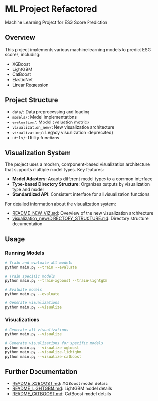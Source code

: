 # ML Project Refactored

Machine Learning Project for ESG Score Prediction

## Overview

This project implements various machine learning models to predict ESG scores, including:

- XGBoost
- LightGBM
- CatBoost
- ElasticNet
- Linear Regression

## Project Structure

- `data/`: Data preprocessing and loading
- `models/`: Model implementations
- `evaluation/`: Model evaluation metrics
- `visualization_new/`: New visualization architecture
- `visualization/`: Legacy visualization (deprecated)
- `utils/`: Utility functions

## Visualization System

The project uses a modern, component-based visualization architecture that supports multiple model types. Key features:

- **Model Adapters**: Adapts different model types to a common interface
- **Type-based Directory Structure**: Organizes outputs by visualization type and model
- **Standardized API**: Consistent interface for all visualization functions

For detailed information about the visualization system:
- [README_NEW_VIZ.md](README_NEW_VIZ.md): Overview of the new visualization architecture
- [visualization_new/DIRECTORY_STRUCTURE.md](visualization_new/DIRECTORY_STRUCTURE.md): Directory structure documentation

## Usage

### Running Models

```bash
# Train and evaluate all models
python main.py --train --evaluate

# Train specific models
python main.py --train-xgboost --train-lightgbm

# Evaluate models
python main.py --evaluate

# Generate visualizations
python main.py --visualize
```

### Visualizations

```bash
# Generate all visualizations
python main.py --visualize

# Generate visualizations for specific models
python main.py --visualize-xgboost
python main.py --visualize-lightgbm
python main.py --visualize-catboost
```

## Further Documentation

- [README_XGBOOST.md](README_XGBOOST.md): XGBoost model details
- [README_LIGHTGBM.md](README_LIGHTGBM.md): LightGBM model details
- [README_CATBOOST.md](README_CATBOOST.md): CatBoost model details
